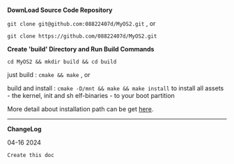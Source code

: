 **DownLoad Source Code Repository**

`git clone git@github.com:08822407d/MyOS2.git` , or

`git clone https://github.com/08822407d/MyOS2.git`

**Create 'build' Directory and Run Build Commands**

`cd MyOS2 && mkdir build && cd build`

just build : `cmake && make` , or

build and install : `cmake -D/mnt && make && make install` to install all assets - the kernel, init and sh elf-binaries - to your boot partition

More detail about installation path can be get [here](https://github.com/08822407d/MyOS2/blob/master/user-guide/Installation.md).

---

**ChangeLog**

04-16 2024

    Create this doc
